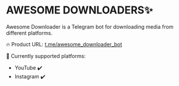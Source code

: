 # AWESOME DOWNLOADERS✨
Awesome Downloader is a Telegram bot for downloading media from different platforms.

🔥 Product URL: [t.me/awesome_downloader_bot](https://t.me/awesome_downloader_bot)

🔵 Currently supported platforms:
- YouTube ✔️
- Instagram ✔️
